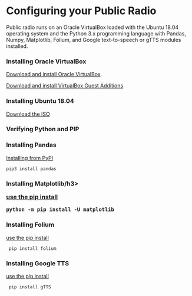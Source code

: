 <h1>Configuring your Public Radio</h1>

Public radio runs on an Oracle VirtualBox loaded with the Ubuntu 18.04 operating system and the Python 3.x programming language with Pandas, Numpy, Matplotlib, Folium, and Google text-to-speech or gTTS modules installed.

<h3>Installing Oracle VirtualBox</h3>

<a href="https://www.virtualbox.org/">Download and install Oracle VirtualBox</a>.  

<a href="https://www.virtualbox.org/manual/ch04.html#guestadd-intro">Download and install VirtualBox Guest Additions</a>

<h3>Installing Ubuntu 18.04</h3>

<a href="http://releases.ubuntu.com/18.04.4/?_ga=2.216561171.445070319.1590454515-1663201285.1590454515">Download the ISO</a>

<h3>Verifying Python and PIP</h3>

<h3>Installing Pandas</h3>

<a href="https://pandas.pydata.org/pandas-docs/stable/getting_started/install.html">Installing from PyPI</a>

```
pip3 install pandas
```

<h3>Installing Matplotlib/h3>

<a href="https://matplotlib.org/3.1.1/users/installing.html">use the pip install</a>

``` 
python -m pip install -U matplotlib  
```

<h3>Installing Folium</h3>

<a href="https://pypi.org/project/folium/">use the pip install</a>

```
 pip install folium
```

<h3>Installing Google TTS</h3>

<a href="https://pypi.org/project/gTTS/">use the pip install</a>

```
 pip install gTTS
 ```
 
 
